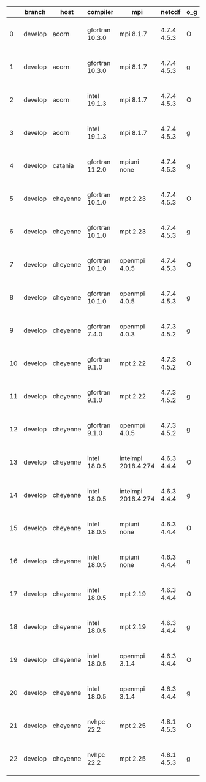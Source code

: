 |    | branch   | host     | compiler        | mpi                 | netcdf      | o_g   | os     | build   | u_pass   | u_fail   | s_pass   | s_fail   | e_pass   | e_fail   |   nuopc_pass |   nuopc_fail | artifacts_hash                                                                                                                                                 | modified                  |
|----|----------|----------|-----------------|---------------------|-------------|-------|--------|---------|----------|----------|----------|----------|----------|----------|--------------|--------------|----------------------------------------------------------------------------------------------------------------------------------------------------------------|---------------------------|
|  0 | develop  | acorn    | gfortran 10.3.0 | mpi 8.1.7           | 4.7.4 4.5.3 | O     | Unicos | fail    | fail     | fail     | fail     | fail     | fail     | fail     |            0 |           50 | [artifacts](https://github.com/esmf-org/esmf-test-artifacts/tree/b559813488f3d6a856fe73aac0f4ebe8470e07dc/develop/acorn/gfortran/10.3.0/O/mpi/8.1.7)           | 2022-06-07 01:22:40 +0000 |
|  1 | develop  | acorn    | gfortran 10.3.0 | mpi 8.1.7           | 4.7.4 4.5.3 | g     | Unicos | fail    | fail     | fail     | fail     | fail     | fail     | fail     |            0 |           50 | [artifacts](https://github.com/esmf-org/esmf-test-artifacts/tree/86cc8a8ab47a4785521c058fdb776a73c76acce9/develop/acorn/gfortran/10.3.0/g/mpi/8.1.7)           | 2022-06-07 01:24:07 +0000 |
|  2 | develop  | acorn    | intel 19.1.3    | mpi 8.1.7           | 4.7.4 4.5.3 | O     | Unicos | pass    | 13665    | 0        | 49       | 0        | 80       | 0        |           50 |            0 | [artifacts](https://github.com/esmf-org/esmf-test-artifacts/tree/9eb7eb71158683d74c158ec10469eae63d87c64a/develop/acorn/intel/19.1.3/O/mpi/8.1.7)              | 2022-06-07 01:50:20 +0000 |
|  3 | develop  | acorn    | intel 19.1.3    | mpi 8.1.7           | 4.7.4 4.5.3 | g     | Unicos | pass    | 13665    | 0        | 49       | 0        | 80       | 0        |           50 |            0 | [artifacts](https://github.com/esmf-org/esmf-test-artifacts/tree/a6e189dcfbc14d19d453330632f62d331d2035a4/develop/acorn/intel/19.1.3/g/mpi/8.1.7)              | 2022-06-07 01:51:18 +0000 |
|  4 | develop  | catania  | gfortran 11.2.0 | mpiuni none         | 4.7.4 4.5.3 | g     | Darwin | pass    | 12142    | 0        | 8        | 0        | 43       | 0        |            0 |           50 | [artifacts](https://github.com/esmf-org/esmf-test-artifacts/tree/b1616bac63a12762c41ee4f7f8d2daa85a5fb224/develop/catania/gfortran/11.2.0/g/mpiuni/none)       | 2022-06-06 11:58:24 -0600 |
|  5 | develop  | cheyenne | gfortran 10.1.0 | mpt 2.23            | 4.7.4 4.5.3 | O     | Linux  | pass    | 13665    | 0        | 49       | 0        | 80       | 0        |           50 |            0 | [artifacts](https://github.com/esmf-org/esmf-test-artifacts/tree/13ed42bc963fe35de77a9b9b1e7e64122c161a59/develop/cheyenne/gfortran/10.1.0/O/mpt/2.23)         | 2022-06-06 12:18:28 -0600 |
|  6 | develop  | cheyenne | gfortran 10.1.0 | mpt 2.23            | 4.7.4 4.5.3 | g     | Linux  | pass    | 13665    | 0        | 49       | 0        | 80       | 0        |           50 |            0 | [artifacts](https://github.com/esmf-org/esmf-test-artifacts/tree/4296f25ec81273647e540f9ddda7a6ddf59d1875/develop/cheyenne/gfortran/10.1.0/g/mpt/2.23)         | 2022-06-06 12:38:08 -0600 |
|  7 | develop  | cheyenne | gfortran 10.1.0 | openmpi 4.0.5       | 4.7.4 4.5.3 | O     | Linux  | pass    | 13665    | 0        | 49       | 0        | 80       | 0        |           50 |            0 | [artifacts](https://github.com/esmf-org/esmf-test-artifacts/tree/52152e97f63a3b769ad382e7a6857c2a2365d4ab/develop/cheyenne/gfortran/10.1.0/O/openmpi/4.0.5)    | 2022-06-06 12:24:08 -0600 |
|  8 | develop  | cheyenne | gfortran 10.1.0 | openmpi 4.0.5       | 4.7.4 4.5.3 | g     | Linux  | pass    | 13665    | 0        | 49       | 0        | 80       | 0        |           50 |            0 | [artifacts](https://github.com/esmf-org/esmf-test-artifacts/tree/5271a00df96d7c7e98196f51999d27fe550e43c9/develop/cheyenne/gfortran/10.1.0/g/openmpi/4.0.5)    | 2022-06-06 12:45:56 -0600 |
|  9 | develop  | cheyenne | gfortran 7.4.0  | openmpi 4.0.3       | 4.7.3 4.5.2 | g     | Linux  | pass    | 13665    | 0        | 49       | 0        | 80       | 0        |           50 |            0 | [artifacts](https://github.com/esmf-org/esmf-test-artifacts/tree/649bf279569fb7b39218f2a7db9dc259dfdd40c3/develop/cheyenne/gfortran/7.4.0/g/openmpi/4.0.3)     | 2022-06-06 12:40:43 -0600 |
| 10 | develop  | cheyenne | gfortran 9.1.0  | mpt 2.22            | 4.7.3 4.5.2 | O     | Linux  | pass    | 13665    | 0        | 49       | 0        | 80       | 0        |           50 |            0 | [artifacts](https://github.com/esmf-org/esmf-test-artifacts/tree/ccfd5a2e2ffe27be5e693f528e92cb421331165a/develop/cheyenne/gfortran/9.1.0/O/mpt/2.22)          | 2022-06-06 12:15:52 -0600 |
| 11 | develop  | cheyenne | gfortran 9.1.0  | mpt 2.22            | 4.7.3 4.5.2 | g     | Linux  | pass    | 13665    | 0        | 49       | 0        | 80       | 0        |           50 |            0 | [artifacts](https://github.com/esmf-org/esmf-test-artifacts/tree/ea5a879a7cdeac61e83e056144fab29dfc5003cc/develop/cheyenne/gfortran/9.1.0/g/mpt/2.22)          | 2022-06-06 12:35:53 -0600 |
| 12 | develop  | cheyenne | gfortran 9.1.0  | openmpi 4.0.5       | 4.7.3 4.5.2 | g     | Linux  | pass    | 13665    | 0        | 49       | 0        | 80       | 0        |           50 |            0 | [artifacts](https://github.com/esmf-org/esmf-test-artifacts/tree/7e79e46add096a79e84fd07b7f5034e235491d8d/develop/cheyenne/gfortran/9.1.0/g/openmpi/4.0.5)     | 2022-06-06 12:42:31 -0600 |
| 13 | develop  | cheyenne | intel 18.0.5    | intelmpi 2018.4.274 | 4.6.3 4.4.4 | O     | Linux  | pass    | 13665    | 0        | 49       | 0        | 80       | 0        |           50 |            0 | [artifacts](https://github.com/esmf-org/esmf-test-artifacts/tree/9fd2b47a1d30ca0d7e51a42edb470640ed9536b2/develop/cheyenne/intel/18.0.5/O/intelmpi/2018.4.274) | 2022-06-06 15:33:25 -0600 |
| 14 | develop  | cheyenne | intel 18.0.5    | intelmpi 2018.4.274 | 4.6.3 4.4.4 | g     | Linux  | pass    | 13665    | 0        | 49       | 0        | 80       | 0        |           50 |            0 | [artifacts](https://github.com/esmf-org/esmf-test-artifacts/tree/a598e78d528e586fe07773e584432e85fa5374e6/develop/cheyenne/intel/18.0.5/g/intelmpi/2018.4.274) | 2022-06-06 15:37:53 -0600 |
| 15 | develop  | cheyenne | intel 18.0.5    | mpiuni none         | 4.6.3 4.4.4 | O     | Linux  | pass    | 12142    | 0        | 8        | 0        | 43       | 0        |            0 |           50 | [artifacts](https://github.com/esmf-org/esmf-test-artifacts/tree/7c3ed4b568884b13635bc899c84a24987325707a/develop/cheyenne/intel/18.0.5/O/mpiuni/none)         | 2022-06-06 14:47:52 -0600 |
| 16 | develop  | cheyenne | intel 18.0.5    | mpiuni none         | 4.6.3 4.4.4 | g     | Linux  | pass    | 12142    | 0        | 8        | 0        | 43       | 0        |            0 |           50 | [artifacts](https://github.com/esmf-org/esmf-test-artifacts/tree/c89f644d75e4958239d9acc9dd58cae67230e381/develop/cheyenne/intel/18.0.5/g/mpiuni/none)         | 2022-06-06 15:09:18 -0600 |
| 17 | develop  | cheyenne | intel 18.0.5    | mpt 2.19            | 4.6.3 4.4.4 | O     | Linux  | pass    | 13665    | 0        | 49       | 0        | 80       | 0        |           50 |            0 | [artifacts](https://github.com/esmf-org/esmf-test-artifacts/tree/6ea5adfa288f1c83382f610dbc99daec52da669d/develop/cheyenne/intel/18.0.5/O/mpt/2.19)            | 2022-06-06 15:46:07 -0600 |
| 18 | develop  | cheyenne | intel 18.0.5    | mpt 2.19            | 4.6.3 4.4.4 | g     | Linux  | pass    | 13665    | 0        | 49       | 0        | 80       | 0        |           50 |            0 | [artifacts](https://github.com/esmf-org/esmf-test-artifacts/tree/50cc25c061e6a5c69e6ecd8e2b175cafdcecf400/develop/cheyenne/intel/18.0.5/g/mpt/2.19)            | 2022-06-06 15:50:02 -0600 |
| 19 | develop  | cheyenne | intel 18.0.5    | openmpi 3.1.4       | 4.6.3 4.4.4 | O     | Linux  | pass    | 13665    | 0        | 49       | 0        | 80       | 0        |           50 |            0 | [artifacts](https://github.com/esmf-org/esmf-test-artifacts/tree/e68f19485500753acaaa22cc32bcdf2e1a46e346/develop/cheyenne/intel/18.0.5/O/openmpi/3.1.4)       | 2022-06-06 15:26:56 -0600 |
| 20 | develop  | cheyenne | intel 18.0.5    | openmpi 3.1.4       | 4.6.3 4.4.4 | g     | Linux  | pass    | 13665    | 0        | 49       | 0        | 80       | 0        |           50 |            0 | [artifacts](https://github.com/esmf-org/esmf-test-artifacts/tree/b1ba38b3acd898b2dd881c297469c79b38ea2a51/develop/cheyenne/intel/18.0.5/g/openmpi/3.1.4)       | 2022-06-06 15:36:30 -0600 |
| 21 | develop  | cheyenne | nvhpc 22.2      | mpt 2.25            | 4.8.1 4.5.3 | O     | Linux  | pass    | 13662    | 3        | 49       | 0        | 80       | 0        |           45 |            5 | [artifacts](https://github.com/esmf-org/esmf-test-artifacts/tree/3b2218260a138ccfb3e9e6a792c45fdd8621c0bc/develop/cheyenne/nvhpc/22.2/O/mpt/2.25)              | 2022-06-06 13:27:49 -0600 |
| 22 | develop  | cheyenne | nvhpc 22.2      | mpt 2.25            | 4.8.1 4.5.3 | g     | Linux  | pass    | 12777    | 888      | 35       | 14       | 66       | 14       |           10 |           40 | [artifacts](https://github.com/esmf-org/esmf-test-artifacts/tree/a728d80ab8e1936a16ef3c6f466c780ab56eab45/develop/cheyenne/nvhpc/22.2/g/mpt/2.25)              | 2022-06-06 14:30:08 -0600 |